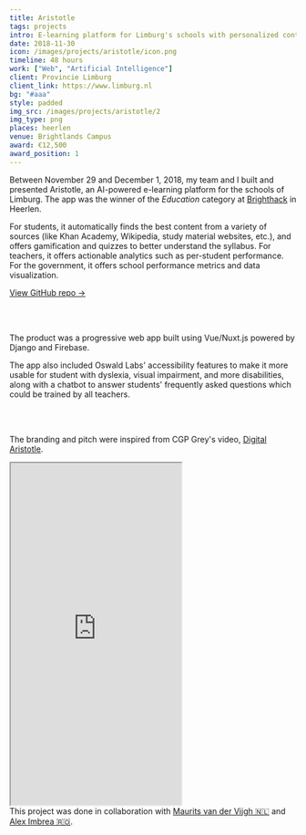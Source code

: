 ```yaml
---
title: Aristotle
tags: projects
intro: E-learning platform for Limburg's schools with personalized content recommendations and actionable analytics
date: 2018-11-30
icon: /images/projects/aristotle/icon.png
timeline: 48 hours
work: ["Web", "Artificial Intelligence"]
client: Provincie Limburg
client_link: https://www.limburg.nl
bg: "#aaa"
style: padded
img_src: /images/projects/aristotle/2
img_type: png
places: heerlen
venue: Brightlands Campus
award: €12,500
award_position: 1
---
```


Between November 29 and December 1, 2018, my team and I built and presented Aristotle, an AI-powered e-learning platform for the schools of Limburg. The app was the winner of the *Education* category at [Brighthack](http://brighthack.eu) in Heerlen.

For students, it automatically finds the best content from a variety of sources (like Khan Academy, Wikipedia, study material websites, etc.), and offers gamification and quizzes to better understand the syllabus. For teachers, it offers actionable analytics such as per-student performance. For the government, it offers school performance metrics and data visualization.

[View GitHub repo &rarr;](https://github.com/AnandChowdhary/aristotle)

<div class="two-images">
  <img alt="" src="/images/projects/aristotle/1.png">
  <img alt="" src="/images/projects/aristotle/2.png">
</div>

<div class="two-images">
  <img alt="" src="/images/projects/aristotle/3.png">
  <img alt="" src="/images/projects/aristotle/4.png">
</div>

The product was a progressive web app built using Vue/Nuxt.js powered by Django and Firebase.

The app also included Oswald Labs' accessibility features to make it more usable for student with dyslexia, visual impairment, and more disabilities, along with a chatbot to answer students' frequently asked questions which could be trained by all teachers.

<div class="two-images">
  <img alt="" src="/images/projects/aristotle/5.png">
  <img alt="" src="/images/projects/aristotle/6.png">
</div>

<div class="two-images">
  <img alt="" src="/images/projects/aristotle/7.png">
  <img alt="" src="/images/projects/aristotle/8.png">
</div>

The branding and pitch were inspired from CGP Grey's video, [Digital Aristotle](https://www.youtube.com/watch?v=7vsCAM17O-M).

<iframe class="video-embed" height="600" src="https://www.youtube.com/embed/223RTMXXtxc"></iframe>

<footer>This project was done in collaboration with <a href="http://vandervijgh.it">Maurits van der Vijgh 🇳🇱</a> and <a href="https://aleximbrea.com">Alex Imbrea 🇷🇴</a>.</footer>